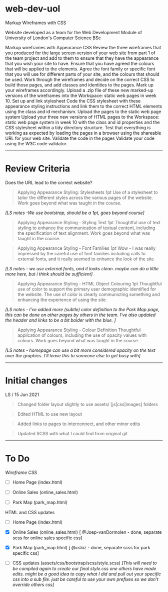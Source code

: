# web-dev-uol
Markup Wireframes with CSS


Website developed as a team for the Web Development Module of University of London's Computer Science BSc

Markup wireframes with Appearance CSS
Review the three wireframes that you produced for the large screen version of your web site from part 1 of the team project and add to them to ensure that they have the appearance that you wish your site to have. Ensure that you have agreed the colours that will be applied to the elements. Agree the font family or specific font that you will use for different parts of your site, and the colours that should be used.
Work through the wireframes and decide on the correct CSS to build those pages, and add classes and identities to the pages. Mark up your wireframes accordingly. Upload a .zip file of these new marked-up versions of the wireframes into the Workspace: static web pages in week 10.
Set up and link stylesheet
Code the CSS stylesheet with these appearance styling instructions and link them to the correct HTML elements using the class and id mechanism.
Upload the pages to the static web page system
Upload your three new versions of HTML pages to the Workspace: static web page system in week 10 with the class and id properties and the CSS stylesheet within a tidy directory structure. Test that everything is working as expected by loading the pages in a browser using the shareable URL for your web site.
Validate the code in the pages
Validate your code using the W3C code validator.


---------

# Review Criteria
Does the URL lead to the correct website?

>Applying Appearance Styling: Stylesheets  1pt
>Use of a stylesheet to tailor the different styles across the various pages of the website.
>Work goes beyond what was taught in the course.

*[LS notes -We use bootstrap, should be a 1pt, goes beyond course]*

 
>Applying Appearance Styling - Styling Text 1pt
>Thoughtful use of text styling to enhance the communication of textual content, including the specification of text alignment. Work goes beyond what was taught in the course.  

>Applying Appearance Styling - Font Families 1pt
>Wow - I was really impressed by the careful use of font families including calls to external fonts, and it really seemed to enhance the look of the site

*[LS notes - we use external fonts, and it looks clean. maybe can do a little more here, but i think should be sufficient]*

>Applying Appearance Styling - HTML Object Colouring 1pt
>Thoughtful use of color to support the primary user demographic identified for the website.
>The use of color is clearly communicting something and enhancing the experience of using the site.

*[LS notes - I've added more (subtle) color definition to the Park Map page, this can be done on other pages by others in the team.
I've also updated the header and links to be a bit bolder with the blue. ]*

>Applying Appearance Styling - Colour Definition
>Thoughtful application of colours, including the use of opacity values with colours.
>Work goes beyond what was taught in the course.

*[LS notes - homepage can use a bit more considered opacity on the text over the graphics. I'll leave this to someone else to get busy with]*


---------

# Initial changes 

LS / 15 Jun 2021

>Changed folder layout slightly to use assets/ [js|css|images] folders

>Edited HTML to use new layout

>Added links to pages to interconnect, and other minor edits

>Updated SCSS with what I could find from original git


---------

# To Do
*Wireframe CSS*

- [ ] Home Page (index.html)
- [ ] Online Sales (online_sales.html)
- [ ] Park Map (park_map.html)


HTML and CSS updates 

- [ ] Home Page (index.html)
- [x] Online Sales (online_sales.html) [ @Joep-vanDormolen - done, separate scss for online sales specific css]
- [x] Park Map (park_map.html)  [ @csloz - done, separate scss for park specific css]

- [ ] CSS updates (assets/css/bootstrap/scss/style.scss) 
*[This will need to be compiled again to create our final style.css one others have made edits.  might be a good idea to copy what I did and pull out your specific css into a sub file.  just be careful to use your own prefixes so we don't override others css]*


